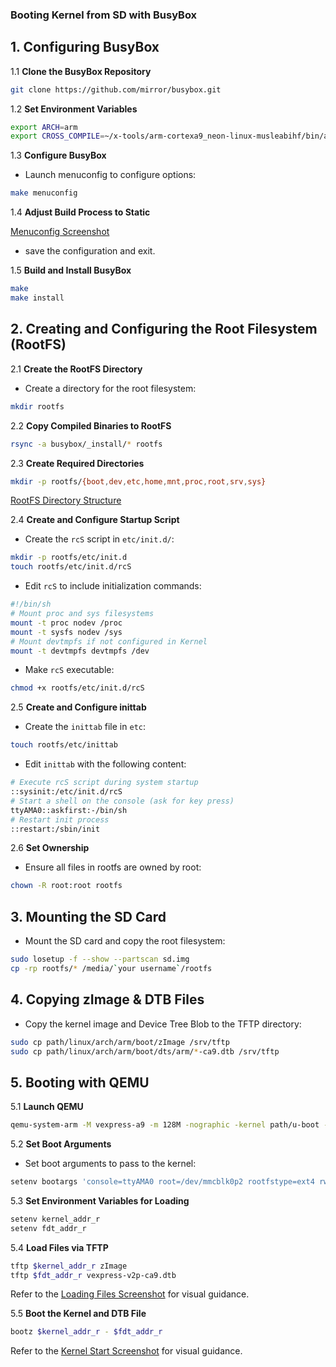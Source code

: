 ### Booting Kernel from SD with BusyBox

## 1. Configuring BusyBox

1.1 **Clone the BusyBox Repository**

```bash
git clone https://github.com/mirror/busybox.git
```

1.2 **Set Environment Variables**

```bash
export ARCH=arm
export CROSS_COMPILE=~/x-tools/arm-cortexa9_neon-linux-musleabihf/bin/arm-cortexa9_neon-linux-musleabihf-
```

1.3 **Configure BusyBox**

 - Launch menuconfig to configure options:

```bash
make menuconfig
```

1.4 **Adjust Build Process to Static**

[Menuconfig Screenshot](https://github.com/Khedr05/ITI_Android_Automotive_Track/blob/main/04_Embedded_Linux/00_Tasks/03_bootingRootfsViaSd/img/00_menuConfig.png) 

 - save the configuration and exit.

1.5 **Build and Install BusyBox**

```bash
make
make install
```

## 2. Creating and Configuring the Root Filesystem (RootFS)

2.1 **Create the RootFS Directory**

 - Create a directory for the root filesystem:

```bash
mkdir rootfs
```

2.2 **Copy Compiled Binaries to RootFS**

```bash
rsync -a busybox/_install/* rootfs
```

2.3 **Create Required Directories**

```bash
mkdir -p rootfs/{boot,dev,etc,home,mnt,proc,root,srv,sys}
```

[RootFS Directory Structure](https://github.com/Khedr05/ITI_Android_Automotive_Track/blob/main/04_Embedded_Linux/00_Tasks/03_bootingRootfsViaSd/img/01_rootfs.png) 

2.4 **Create and Configure Startup Script**

 - Create the `rcS` script in `etc/init.d/`:

```bash
mkdir -p rootfs/etc/init.d
touch rootfs/etc/init.d/rcS
```

 - Edit `rcS` to include initialization commands:

```bash
#!/bin/sh
# Mount proc and sys filesystems
mount -t proc nodev /proc
mount -t sysfs nodev /sys
# Mount devtmpfs if not configured in Kernel
mount -t devtmpfs devtmpfs /dev
```

 - Make `rcS` executable:

```bash
chmod +x rootfs/etc/init.d/rcS
```

2.5 **Create and Configure inittab**

 - Create the `inittab` file in `etc`:

```bash
touch rootfs/etc/inittab
```

 - Edit `inittab` with the following content:

```bash
# Execute rcS script during system startup
::sysinit:/etc/init.d/rcS
# Start a shell on the console (ask for key press)
ttyAMA0::askfirst:-/bin/sh
# Restart init process
::restart:/sbin/init
```

2.6 **Set Ownership**

 - Ensure all files in rootfs are owned by root:

```bash
chown -R root:root rootfs
```

## 3. Mounting the SD Card

 - Mount the SD card and copy the root filesystem:

```bash
sudo losetup -f --show --partscan sd.img
cp -rp rootfs/* /media/`your username`/rootfs
```

## 4. Copying zImage & DTB Files

 - Copy the kernel image and Device Tree Blob to the TFTP directory:

```bash
sudo cp path/linux/arch/arm/boot/zImage /srv/tftp
sudo cp path/linux/arch/arm/boot/dts/arm/*-ca9.dtb /srv/tftp
```

## 5. Booting with QEMU

5.1 **Launch QEMU**

```bash
qemu-system-arm -M vexpress-a9 -m 128M -nographic -kernel path/u-boot -sd path/sd.img
```

5.2 **Set Boot Arguments**

 - Set boot arguments to pass to the kernel:

```bash
setenv bootargs 'console=ttyAMA0 root=/dev/mmcblk0p2 rootfstype=ext4 rw rootwait init=/sbin/init'
```

5.3 **Set Environment Variables for Loading**

```bash
setenv kernel_addr_r
setenv fdt_addr_r
```

5.4 **Load Files via TFTP**

```bash
tftp $kernel_addr_r zImage
tftp $fdt_addr_r vexpress-v2p-ca9.dtb
```

Refer to the [Loading Files Screenshot](https://github.com/Khedr05/ITI_Android_Automotive_Track/blob/main/04_Embedded_Linux/00_Tasks/03_bootingRootfsViaSd/img/02_loadingFiles.png) for visual guidance.

5.5 **Boot the Kernel and DTB File**

```bash
bootz $kernel_addr_r - $fdt_addr_r
```

Refer to the [Kernel Start Screenshot](https://github.com/Khedr05/ITI_Android_Automotive_Track/blob/main/04_Embedded_Linux/00_Tasks/03_bootingRootfsViaSd/img/03_kernelStart.png) for visual guidance.
